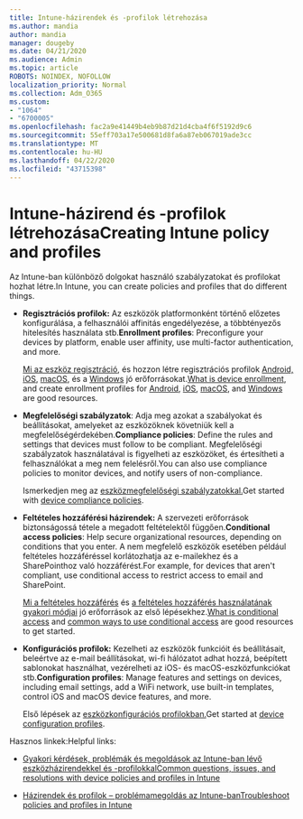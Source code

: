 ```yaml
---
title: Intune-házirendek és -profilok létrehozása
ms.author: mandia
author: mandia
manager: dougeby
ms.date: 04/21/2020
ms.audience: Admin
ms.topic: article
ROBOTS: NOINDEX, NOFOLLOW
localization_priority: Normal
ms.collection: Adm_O365
ms.custom:
- "1064"
- "6700005"
ms.openlocfilehash: fac2a9e41449b4eb9b87d21d4cba4f6f5192d9c6
ms.sourcegitcommit: 55eff703a17e500681d8fa6a87eb067019ade3cc
ms.translationtype: MT
ms.contentlocale: hu-HU
ms.lasthandoff: 04/22/2020
ms.locfileid: "43715398"
---
```

# <a name="creating-intune-policy-and-profiles"></a><span data-ttu-id="fe62d-102">Intune-házirend és -profilok létrehozása</span><span class="sxs-lookup"><span data-stu-id="fe62d-102">Creating Intune policy and profiles</span></span>

<span data-ttu-id="fe62d-103">Az Intune-ban különböző dolgokat használó szabályzatokat és profilokat hozhat létre.</span><span class="sxs-lookup"><span data-stu-id="fe62d-103">In Intune, you can create policies and profiles that do different things.</span></span>

- <span data-ttu-id="fe62d-104">**Regisztrációs profilok:** Az eszközök platformonként történő előzetes konfigurálása, a felhasználói affinitás engedélyezése, a többtényezős hitelesítés használata stb.</span><span class="sxs-lookup"><span data-stu-id="fe62d-104">**Enrollment profiles**: Preconfigure your devices by platform, enable user affinity, use multi-factor authentication, and more.</span></span>

  <span data-ttu-id="fe62d-105">[Mi az eszköz regisztráció](https://docs.microsoft.com/intune/device-enrollment), és hozzon létre regisztrációs profilok [Android,](https://docs.microsoft.com/intune/android-enroll) [iOS](https://docs.microsoft.com/intune/ios-enroll), [macOS](https://docs.microsoft.com/intune/macos-enroll), és a [Windows](https://docs.microsoft.com/intune/windows-enrollment-methods) jó erőforrásokat.</span><span class="sxs-lookup"><span data-stu-id="fe62d-105">[What is device enrollment](https://docs.microsoft.com/intune/device-enrollment), and create enrollment profiles for [Android](https://docs.microsoft.com/intune/android-enroll), [iOS](https://docs.microsoft.com/intune/ios-enroll), [macOS](https://docs.microsoft.com/intune/macos-enroll), and [Windows](https://docs.microsoft.com/intune/windows-enrollment-methods) are good resources.</span></span>

- <span data-ttu-id="fe62d-106">**Megfelelőségi szabályzatok**: Adja meg azokat a szabályokat és beállításokat, amelyeket az eszközöknek követniük kell a megfelelőségérdekében.</span><span class="sxs-lookup"><span data-stu-id="fe62d-106">**Compliance policies**: Define the rules and settings that devices must follow to be compliant.</span></span> <span data-ttu-id="fe62d-107">Megfelelőségi szabályzatok használatával is figyelheti az eszközöket, és értesítheti a felhasználókat a meg nem felelésről.</span><span class="sxs-lookup"><span data-stu-id="fe62d-107">You can also use compliance policies to monitor devices, and notify users of non-compliance.</span></span>

  <span data-ttu-id="fe62d-108">Ismerkedjen meg az [eszközmegfelelőségi szabályzatokkal.](https://docs.microsoft.com/intune/device-compliance-get-started)</span><span class="sxs-lookup"><span data-stu-id="fe62d-108">Get started with [device compliance policies](https://docs.microsoft.com/intune/device-compliance-get-started).</span></span>
- <span data-ttu-id="fe62d-109">**Feltételes hozzáférési házirendek:** A szervezeti erőforrások biztonságossá tétele a megadott feltételektől függően.</span><span class="sxs-lookup"><span data-stu-id="fe62d-109">**Conditional access policies**: Help secure organizational resources, depending on conditions that you enter.</span></span> <span data-ttu-id="fe62d-110">A nem megfelelő eszközök esetében például feltételes hozzáféréssel korlátozhatja az e-mailekhez és a SharePointhoz való hozzáférést.</span><span class="sxs-lookup"><span data-stu-id="fe62d-110">For example, for devices that aren't compliant, use conditional access to restrict access to email and SharePoint.</span></span>

  <span data-ttu-id="fe62d-111">[Mi a feltételes hozzáférés](https://docs.microsoft.com/intune/conditional-access) és [a feltételes hozzáférés használatának gyakori módjai](https://docs.microsoft.com/intune/conditional-access-intune-common-ways-use) jó erőforrások az első lépésekhez.</span><span class="sxs-lookup"><span data-stu-id="fe62d-111">[What is conditional access](https://docs.microsoft.com/intune/conditional-access) and [common ways to use conditional access](https://docs.microsoft.com/intune/conditional-access-intune-common-ways-use) are good resources to get started.</span></span>

- <span data-ttu-id="fe62d-112">**Konfigurációs profilok:** Kezelheti az eszközök funkcióit és beállításait, beleértve az e-mail beállításokat, wi-fi hálózatot adhat hozzá, beépített sablonokat használhat, vezérelheti az iOS- és macOS-eszközfunkciókat stb.</span><span class="sxs-lookup"><span data-stu-id="fe62d-112">**Configuration profiles**: Manage features and settings on devices, including email settings, add a WiFi network, use built-in templates, control iOS and macOS device features, and more.</span></span>

  <span data-ttu-id="fe62d-113">Első lépések az [eszközkonfigurációs profilokban.](https://docs.microsoft.com/intune/device-profiles)</span><span class="sxs-lookup"><span data-stu-id="fe62d-113">Get started at [device configuration profiles](https://docs.microsoft.com/intune/device-profiles).</span></span>

<span data-ttu-id="fe62d-114">Hasznos linkek:</span><span class="sxs-lookup"><span data-stu-id="fe62d-114">Helpful links:</span></span>

- [<span data-ttu-id="fe62d-115">Gyakori kérdések, problémák és megoldások az Intune-ban lévő eszközházirendekkel és -profilokkal</span><span class="sxs-lookup"><span data-stu-id="fe62d-115">Common questions, issues, and resolutions with device policies and profiles in Intune</span></span>](https://docs.microsoft.com/intune/device-profile-troubleshoot)

- [<span data-ttu-id="fe62d-116">Házirendek és profilok – problémamegoldás az Intune-ban</span><span class="sxs-lookup"><span data-stu-id="fe62d-116">Troubleshoot policies and profiles in Intune</span></span>](https://docs.microsoft.com/intune/troubleshoot-policies-in-microsoft-intune)
